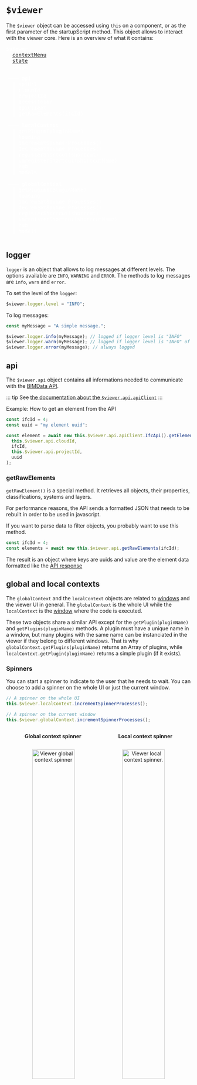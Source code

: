 # `$viewer`

The `$viewer` object can be accessed using `this` on a component, or as the first parameter of the startupScript method. This object allows to interact with the viewer core. Here is an overview of what it contains:

<pre style="color: white;">
<b>$viewer</b>
│ <a href="/viewer/reference/context_menu.html">contextMenu</a>
│ <a href="/viewer/reference/state.html">state</a>
│ logger
│
└─── <b>api</b>
│ │ apiUrl
│ │ cloudId
│ │ projectId
│ │ accessToken
│ │ apiClient
│ │ getRawElements(ifcId)
│
└─── <b>localContext</b>
│ │ getPlugin(pluginName)
│ │ loading
│ │ incrementSpinnerProcesses()
│ │ decrementSpinnerProcesses()
│ │ registerShortcut(shortcut)
│ │ unregisterShortcut(shortcutName)
│ │ hub
│ │ modals
│
└─── <b>globalContext</b>
│ │ getPlugins(pluginName)
│ │ loading
│ │ incrementSpinnerProcesses()
│ │ decrementSpinnerProcesses()
│ │ registerShortcut(shortcut)
│ │ unregisterShortcut(shortcutName)
│ │ hub
│ │ modals

</pre>

## logger

`logger` is an object that allows to log messages at different levels. The options available are `INFO`, `WARNING` and `ERROR`. The methods to log messages are `info`, `warn` and `error`.

To set the level of the `logger`:

```javascript
$viewer.logger.level = "INFO";
```

To log messages:

```javascript
const myMessage = "A simple message.";

$viewer.logger.info(myMessage); // logged if logger level is "INFO"
$viewer.logger.warn(myMessage); // logged if logger level is "INFO" of "WARNING"
$viewer.logger.error(myMessage); // always logged
```

## api

The `$viewer.api` object contains all informations needed to communicate with the [BIMData API](/api/introduction/overview.html).

::: tip
See [the documentation about the `$viewer.api.apiClient`](/api/external_libraries.html#javascript)
:::

Example: How to get an element from the API

```javascript
const ifcId = 4;
const uuid = "my element uuid";

const element = await new this.$viewer.api.apiClient.IfcApi().getElement(
  this.$viewer.api.cloudId,
  ifcId,
  this.$viewer.api.projectId,
  uuid
);
```

### getRawElements

`getRawElement()` is a special method. It retrieves all objects, their properties, classifications, systems and layers.

For performance reasons, the API sends a formatted JSON that needs to be rebuilt in order to be used in javascript.

If you want to parse data to filter objects, you probably want to use this method.

```javascript
const ifcId = 4;
const elements = await new this.$viewer.api.getRawElements(ifcId);
```

The result is an object where keys are uuids and value are the element data formatted like the [API response](https://api.bimdata.io/doc#/ifc/getElement)


## global and local contexts

The `globalContext` and the `localContext` objects are related to [windows](/viewer/customize_the_ui.html#window) and the viewer UI in general. The `globalContext` is the whole UI while the `localContext` is the [window](/viewer/customize_the_ui.html#window) where the code is executed.

These two objects share a similar API except for the `getPlugin(pluginName)` and `getPlugins(pluginName)` methods. A plugin must have a unique name in a window, but many plugins with the same name can be instanciated in the viewer if they belong to different windows. That is why `globalContext.getPlugins(pluginName)` returns an Array of plugins, while `localContext.getPlugin(pluginName)` returns a simple plugin (if it exists).

### Spinners

You can start a spinner to indicate to the user that he needs to wait. You can choose to add a spinner on the whole UI or just the current window.

```javascript
// A spinner on the whole UI
this.$viewer.localContext.incrementSpinnerProcesses();

// A spinner on the current window
this.$viewer.globalContext.incrementSpinnerProcesses();
```

<div style="display: flex; justify-content: space-around;">
  <p><b>Global context spinner</b></p>
  <p><b>Local context spinner</b></p>
</div>
<p align="center">
  <img width="48%" src="/assets/img/viewer/Viewer-global_context.gif" alt="Viewer global context spinner">
  <img width="48%" src="/assets/img/viewer/Viewer-local_context.gif" alt="Viewer local context spinner.">
</p>

To stop spinners:

```javascript
this.$viewer.localContext.decrementSpinnerProcesses();
this.$viewer.globalContext.decrementSpinnerProcesses();
```

The `loading` property on the `globalContext` and the `localContext` objects indicates if a spinner is running on the related context.

### Modals

In a similar way, you can choose to show a modal on the whole UI or just the current window using modal managers available on `localContext.modals` and `globalContext.modals`.

Modal managers allow to display modals. Modals are queue so if more than one modals are sent to the same modal manager, they will be displayed in order.

To open a modal, call `pushModal` on a modal manager.

| Property                      | Description                                                                                              |
| :---------------------------- | :------------------------------------------------------------------------------------------------------- |
| `pushModal(component, props)` | Add a modal to the queue. `component` is a valid vuejs component. `props` is the component props values. |

```javascript
this.$viewer.localContext.modals.pushModal(MyModal);
```

To close a modal, click outside of its content or emit the "close" event inside the modal component.

```javascript
this.$emit("close");
```

### Shortcuts

You can also register a shortcut that depends on the context. The current context is the window where the mouse is hover. If two shortcuts are registered on the same key, one on the `localContext`, the other on the `globalContext`, the `localContext` shortcut will be executed on keystroke if the mouse is hovering the window, else, it will be the `globalContext` one (the mouse is hovering another window or the header).

A shortcut object have the following interface:

| Property   | Type     | Description                                                                                                                                                                              |
| :--------- | :------- | :--------------------------------------------------------------------------------------------------------------------------------------------------------------------------------------- |
| `name`     | String   | **Required**. A name to identify the shortcut.                                                                                                                                           |
| `key`      | String   | **Required**. Pressing this key will execute the shortcut (Case insensitive). [`key` may be many things](https://developer.mozilla.org/en-US/docs/Web/API/KeyboardEvent/key/Key_Values). |
| `execute`  | Function | **Required**. The function that will be executed when the key is pressed.                                                                                                                |
| `ctrlKey`  | Boolean  | **Default to false**. A boolean indicating that the ctrl key must be pressed in addition to the key to trigger the shortcut. (ctrl and meta keys are treated as the same key)          |
| `shiftKey` | Boolean  | **Default to false**. A boolean indicating that the shift key must be pressed in addition to the key to trigger the shortcut.                                                            |
| `altKey`   | Boolean  | **Default to false**. A boolean indicating that the alt key must be pressed in addition to the key to trigger the shortcut.                                                              |

```javascript
this.$viewer.localContext.registerShortcut({
  name: "log",
  key: "l",
  ctrlKey: true,
  execute: () => console.log("Log from local shortcut."),
});

this.$viewer.globalContext.registerShortcut({
  name: "log",
  key: "l",
  ctrlKey: true,
  execute: () => console.log("Log from global shortcut."),
});
```

Shortcuts can be unregistered calling the `unregisterShortcut` with the shortcut name.

```javascript
this.$viewer.globalContext.unregisterShortcut("log");
```

### Events

Some default events are sent to the local and global context.

- "plugin-menu-open", payload: the openned plugin. Sent when a [plugin as button](/viewer/plugins/plugin_as_button.html#plugin-as-button) is openned.
- "plugin-menu-close", payload: the closed plugin. Sent when a [plugin as button](/viewer/plugins/plugin_as_button.html#plugin-as-button) is closed.
- "window-open", payload: the openned window. Sent when a [window](/viewer/customize_the_ui.html#window) is selected on the window selector, displayed when the workspace is splitted. This event is only sent on the global context.

## utils

This objects is used to store utilities like the `getRawElements(ifcId)` method.
